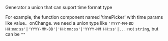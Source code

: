 Generator a union that can suport time format type

  For example, the function component named 'timePicker' with time params like value、onChange. we need a union type like
   `'YYYY-MM-DD HH:mm:ss'|'YYYY-MM-DD'|'HH:mm:ss'|'YYYY-MM HH:ss'|...` not `string`, but can be `""`
